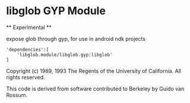 # libglob GYP Module

** Experimental **

expose glob through gyp, for use in android ndk projects

```
'dependencies':[
	'libglob.module/libglob.gyp:libglob'
]
```

Copyright (c) 1989, 1993
The Regents of the University of California.  All rights reserved.

This code is derived from software contributed to Berkeley by Guido van Rossum.